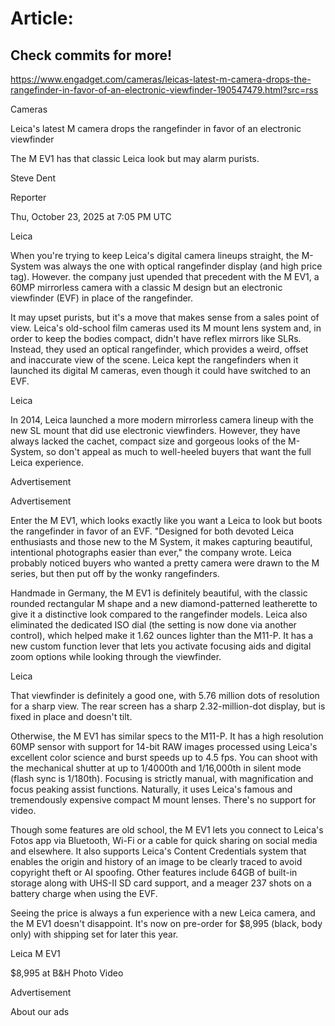 # Article:

## Check commits for more!
https://www.engadget.com/cameras/leicas-latest-m-camera-drops-the-rangefinder-in-favor-of-an-electronic-viewfinder-190547479.html?src=rss

Cameras

Leica's latest M camera drops the rangefinder in favor of an electronic viewfinder

The M EV1 has that classic Leica look but may alarm purists.

Steve Dent

Reporter

Thu, October 23, 2025 at 7:05 PM UTC

Leica

When you're trying to keep Leica's digital camera lineups straight, the M-System was always the one with optical rangefinder display (and high price tag). However. the company just upended that precedent with the M EV1, a 60MP mirrorless camera with a classic M design but an electronic viewfinder (EVF) in place of the rangefinder.

It may upset purists, but it's a move that makes sense from a sales point of view. Leica's old-school film cameras used its M mount lens system and, in order to keep the bodies compact, didn't have reflex mirrors like SLRs. Instead, they used an optical rangefinder, which provides a weird, offset and inaccurate view of the scene. Leica kept the rangefinders when it launched its digital M cameras, even though it could have switched to an EVF.

Leica

In 2014, Leica launched a more modern mirrorless camera lineup with the new SL mount that did use electronic viewfinders. However, they have always lacked the cachet, compact size and gorgeous looks of the M-System, so don't appeal as much to well-heeled buyers that want the full Leica experience.

Advertisement

Advertisement

Enter the M EV1, which looks exactly like you want a Leica to look but boots the rangefinder in favor of an EVF. "Designed for both devoted Leica enthusiasts and those new to the M System, it makes capturing beautiful, intentional photographs easier than ever," the company wrote. Leica probably noticed buyers who wanted a pretty camera were drawn to the M series, but then put off by the wonky rangefinders.

Handmade in Germany, the M EV1 is definitely beautiful, with the classic rounded rectangular M shape and a new diamond-patterned leatherette to give it a distinctive look compared to the rangefinder models. Leica also eliminated the dedicated ISO dial (the setting is now done via another control), which helped make it 1.62 ounces lighter than the M11-P. It has a new custom function lever that lets you activate focusing aids and digital zoom options while looking through the viewfinder.

Leica

That viewfinder is definitely a good one, with 5.76 million dots of resolution for a sharp view. The rear screen has a sharp 2.32-million-dot display, but is fixed in place and doesn't tilt.

Otherwise, the M EV1 has similar specs to the M11-P. It has a high resolution 60MP sensor with support for 14-bit RAW images processed using Leica's excellent color science and burst speeds up to 4.5 fps. You can shoot with the mechanical shutter at up to 1/4000th and 1/16,000th in silent mode (flash sync is 1/180th). Focusing is strictly manual, with magnification and focus peaking assist functions. Naturally, it uses Leica's famous and tremendously expensive compact M mount lenses. There's no support for video.

Though some features are old school, the M EV1 lets you connect to Leica's Fotos app via Bluetooth, Wi-Fi or a cable for quick sharing on social media and elsewhere. It also supports Leica's Content Credentials system that enables the origin and history of an image to be clearly traced to avoid copyright theft or AI spoofing. Other features include 64GB of built-in storage along with UHS-II SD card support, and a meager 237 shots on a battery charge when using the EVF.

Seeing the price is always a fun experience with a new Leica camera, and the M EV1 doesn't disappoint. It's now on pre-order for $8,995 (black, body only) with shipping set for later this year.

Leica M EV1

$8,995 at B&H Photo Video

Advertisement

About our ads